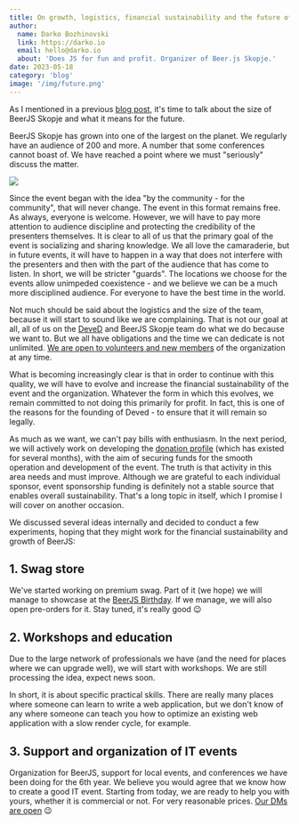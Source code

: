 ```yaml
---
title: On growth, logistics, financial sustainability and the future of BeerJS Skopje
author:
  name: Darko Bozhinovski
  link: https://darko.io
  email: hello@darko.io
  about: 'Does JS for fun and profit. Organizer of Beer.js Skopje.'
date: 2023-05-18
category: 'blog'
image: '/img/future.png'
---
```


As I mentioned in a previous [blog post](/blog/vol10-survey/), it's time to talk about the size of BeerJS Skopje and
what it means for the future.

BeerJS Skopje has grown into one of the largest on the planet. We regularly have an audience of 200 and more. A number
that some conferences cannot boast of. We have reached a point where we must "seriously" discuss the matter.

<img src="/img/future.png" />

Since the event began with the idea "by the community - for the community", that will never change. The event in this
format remains free. As always, everyone is welcome. However, we will have to pay more attention to audience discipline
and protecting the credibility of the presenters themselves. It is clear to all of us that the primary goal of the event
is socializing and sharing knowledge. We all love the camaraderie, but in future events, it will have to happen in a way
that does not interfere with the presenters and then with the part of the audience that has come to listen. In short, we
will be stricter "guards". The locations we choose for the events allow unimpeded coexistence - and we believe we can be
a much more disciplined audience. For everyone to have the best time in the world.

Not much should be said about the logistics and the size of the team, because it will start to sound like we are
complaining. That is not our goal at all, all of us on the [DeveD](https://deved.mk) and BeerJS Skopje team do what we
do because we want to. But we all have obligations and the time we can dedicate is not unlimited.
[We are open to volunteers and new members](mailto:hello@beerjs.mk?subject=BeerJS%20volunteer%20interest) of the
organization at any time.

What is becoming increasingly clear is that in order to continue with this quality, we will have to evolve and increase
the financial sustainability of the event and the organization. Whatever the form in which this evolves, we remain
committed to not doing this primarily for profit. In fact, this is one of the reasons for the founding of Deved - to
ensure that it will remain so legally.

As much as we want, we can't pay bills with enthusiasm. In the next period, we will actively work on developing the
[donation profile](https://ecrowd.mk/organization/4046d293-ce95-433a-9f24-b382c3207c09) (which has existed for several
months), with the aim of securing funds for the smooth operation and development of the event. The truth is that
activity in this area needs and must improve. Although we are grateful to each individual sponsor, event sponsorship
funding is definitely not a stable source that enables overall sustainability. That's a long topic in itself, which I
promise I will cover on another occasion.

We discussed several ideas internally and decided to conduct a few experiments, hoping that they might work for the
financial sustainability and growth of BeerJS:

## 1. Swag store

We've started working on premium swag. Part of it (we hope) we will manage to showcase at the
[BeerJS Birthday](https://beerjs.mk/announcements/vol11-announcement/). If we manage, we will also open pre-orders for
it. Stay tuned, it's really good 😉

## 2. Workshops and education

Due to the large network of professionals we have (and the need for places where we can upgrade well), we will start
with workshops. We are still processing the idea, expect news soon.

In short, it is about specific practical skills. There are really many places where someone can learn to write a web
application, but we don't know of any where someone can teach you how to optimize an existing web application with a
slow render cycle, for example.

## 3. Support and organization of IT events

Organization for BeerJS, support for local events, and conferences we have been doing for the 6th year. We believe you
would agree that we know how to create a good IT event. Starting from today, we are ready to help you with yours,
whether it is commercial or not. For very reasonable prices. [Our DMs are open](/contact) 😉
